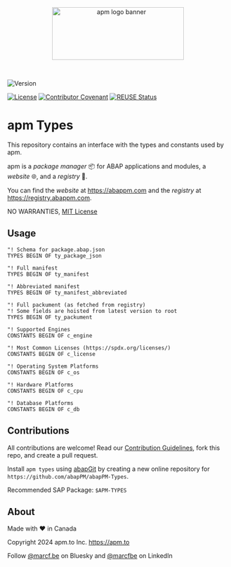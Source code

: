 <div align="center">
  <picture>
    <img width="300" height="120" alt="apm logo banner" src="https://github.com/abapPM/abapPM/blob/main/img/apm_banner.png?raw=true&ver=1.0.0">
  </picture>
  <p>&nbsp;</p>
</div>

![Version](https://img.shields.io/endpoint?url=https://shield.abappm.com/github/abapPM/abapPM-Types/src/core/zif_types.intf.abap/c_version&label=Version&color=blue)

[![License](https://img.shields.io/github/license/abapPM/abapPM?label=License&color=success)](LICENSE)
[![Contributor Covenant](https://img.shields.io/badge/Contributor%20Covenant-2.1-4baaaa.svg?color=success)](https://github.com/abapPM/.github/blob/main/CODE_OF_CONDUCT.md)
[![REUSE Status](https://api.reuse.software/badge/github.com/abapPM/abapPM-Types)](https://api.reuse.software/info/github.com/abapPM/abapPM-Types)

# apm Types

This repository contains an interface with the types and constants used by apm.

apm is a *package manager* 📦 for ABAP applications and modules, a *website* 🌐, and a *registry* 📑.

You can find the *website* at https://abappm.com and the *registry* at https://registry.abappm.com.

NO WARRANTIES, [MIT License](LICENSE)

## Usage

```abap
"! Schema for package.abap.json
TYPES BEGIN OF ty_package_json

"! Full manifest
TYPES BEGIN OF ty_manifest

"! Abbreviated manifest
TYPES BEGIN OF ty_manifest_abbreviated

"! Full packument (as fetched from registry)
"! Some fields are hoisted from latest version to root
TYPES BEGIN OF ty_packument

"! Supported Engines
CONSTANTS BEGIN OF c_engine

"! Most Common Licenses (https://spdx.org/licenses/)
CONSTANTS BEGIN OF c_license

"! Operating System Platforms
CONSTANTS BEGIN OF c_os

"! Hardware Platforms
CONSTANTS BEGIN OF c_cpu

"! Database Platforms
CONSTANTS BEGIN OF c_db
```

## Contributions

All contributions are welcome! Read our [Contribution Guidelines](https://github.com/abapPM/abapPM-Types/blob/main/CONTRIBUTING.md), fork this repo, and create a pull request.

Install `apm types` using [abapGit](https://github.com/abapGit/abapGit) by creating a new online repository for `https://github.com/abapPM/abapPM-Types`.

Recommended SAP Package: `$APM-TYPES`

## About

Made with ❤️ in Canada

Copyright 2024 apm.to Inc. <https://apm.to>

Follow [@marcf.be](https://bsky.app/profile/marcf.be) on Bluesky and [@marcfbe](https://linkedin.com/in/marcfbe) on LinkedIn
